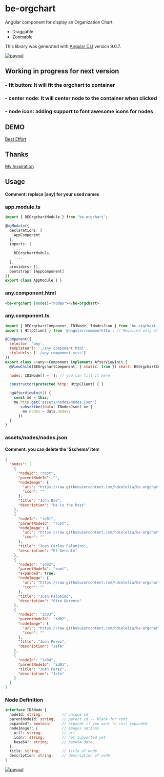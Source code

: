 # be-orgchart

Angular component for display an Organization Chart.
- Draggable
- Zoomable

This library was generated with [Angular CLI](https://github.com/angular/angular-cli) version 9.0.7.

[![paypal](https://www.paypalobjects.com/en_US/i/btn/btn_donateCC_LG.gif)](https://www.paypal.com/cgi-bin/webscr?cmd=_s-xclick&hosted_button_id=JKGBMDGD4Q9NC)



## Working in progress for next version

### - fit button: It will fit the orgchart to container
### - center node: It will center node to the container when clicked
### - node icon: adding support to font awesome icons for nodes

## DEMO

[Best Effort](https://best-effort.web.app/orgchart-demo)

## Thanks

[My Inspiration](https://github.com/bumbeishvili/d3-organization-chart)

## Usage

#### Comment: replace [any] for your used names

### app.module.ts
```ts
import { BEOrgchartModule } from 'be-orgchart';

@NgModule({
  declarations: [
    AppComponent
  ],
  imports: [
    ...
    BEOrgchartModule,
    ....
  ],
  providers: [],
  bootstrap: [AppComponent] 
})
export class AppModule { }
```
### any.component.html
```html
<be-orgchart [nodes]="nodes"></be-orgchart>
```
### any.component.ts
```js 
import { BEOrgchartComponent, ID3Node, INodesJson } from 'be-orgchart';
import { HttpClient } from '@angular/common/http'; // Required only of nodes are requested via hhtp request

@Component({
  selector: 'any',
  templateUrl: './any.component.html',
  styleUrls: ['./any.component.scss'] 
})
export class <<any>>Component implements AfterViewInit {
  @ViewChild(BEOrgchartComponent, { static: true }) chart: BEOrgchartComponent;

  nodes: ID3Node[] = []; // you can fill it here

  constructor(protected http: HttpClient) { }

  ngAfterViewInit() {
    const me = this;
    me.http.get('assets/nodes/nodes.json')
      .subscribe((data: INodesJson) => {
        me.nodes = data.nodes; 
      })
  }
}
```

### assets/nodes/nodes.json 
#### Comment: you can delete the '$schema' item
```json
{
  "nodes": [
    {
      "nodeId": "root",
      "parentNodeId": "",
      "nodeImage": {
        "url": "https://raw.githubusercontent.com/hdcolelia/be-orgchart/master/src/lib/assets/images/root.png",
        "icon": ""
      },
      "title": "John Doe",
      "description": "He is the boss"
    },
    {
      "nodeId": "id01",
      "parentNodeId": "root",
      "nodeImage": {
        "url": "https://raw.githubusercontent.com/hdcolelia/be-orgchart/master/src/lib/assets/images/id01.png",
        "icon": ""
      },
      "title": "Juan Carlos Palomino",
      "description": "El Gerente"
    },
    {
      "nodeId": "id02",
      "parentNodeId": "root",
      "expanded": true,
      "nodeImage": {
        "url": "https://raw.githubusercontent.com/hdcolelia/be-orgchart/master/src/lib/assets/images/id02.png",
        "icon": ""
      },
      "title": "Juan Palomino",
      "description": "Otro Gerente"
    },
    {
      "nodeId": "id03",
      "parentNodeId": "id02",
      "nodeImage": {
        "url": "https://raw.githubusercontent.com/hdcolelia/be-orgchart/master/src/lib/assets/images/id03.png",
        "icon": ""
      },
      "title": "Juan Perez",
      "description": "Jefe"
    },
    {
      "nodeId": "id04",
      "parentNodeId": "id01",
      "title": "Juan Perez",
      "description": "Jefe"
    }
  ]
}
```

### Node Definition
```ts
interface ID3Node {
  nodeId: string;         // unique id
  parentNodeId: string;   // parent id -- blank for root
  expanded?: boolean;     // expande if you want to init expanded
  nodeImage?: {           // images options
    url?: string;         // url
    icon?: string;        // not supported yet
    base64?: string;      // base64 data
  },
  title: string;          // title of node
  description: string;    // description of node
}
```

[![paypal](https://www.paypalobjects.com/en_US/i/btn/btn_donateCC_LG.gif)](https://www.paypal.com/cgi-bin/webscr?cmd=_s-xclick&hosted_button_id=JKGBMDGD4Q9NC)

